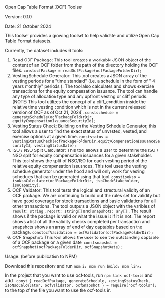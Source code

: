 Open Cap Table Format (OCF) Toolset

Version: 0.1.0

Date: 21 October 2024

This toolset provides a growing toolset to help validate and utilize Open Cap Table Format datasets.

Currently, the dataset includes 6 tools:

1. Read OCF Package: This tool creates a workable JSON object of the content of an OCF folder from the path of the directory holding the OCF files.
   `constocfPackage = readOcfPackage(ocfPackageFolderDir);`
2. Vesting Schedule Generator: This tool creates a JSON array of the vesting periods for a "time standard" (i.e. a schedule in the form of " 4 years monthly" periods ). The tool also calculates and shows exercise transactions for the equity compensation issuance. The tool can handle any type of allocation type and any upfront vesting or cliff periods. (NOTE: This tool utilizes the concept of a cliff_condition inside the relative time vesting condition which is not in the current released version of OCF as of Oct 21, 2024).
   `constschedule = generateSchedule(ocfPackageFolderDir, equityCompensationIssuanceSecurityId);`
3. Vesting Status Check: Building on the Vesting Schedule Generator, this tool allows a user to find the exact status of unvested, vested, and exercise options at a given time.
   `conststatus = vestingStatusCheck(ocfPackageFolderDir,equityCompensationIssuanceSecurityId, vestingStatusDate);`
4. ISO / NSO Split Calculator: This tool allows a user to determine the ISO / NSO split for equity compensation issuances for a given stakeholder. This tool shows the split of NSO/ISO for each vesting period of the relative equity compensation issuances. This tool uses the vesting schedule generator under the hood and will only work for vesting schedules that can be generated using that tool.
   `constisoNso = isoNsoCalculator(ocfPackageFolderDir, isoCheckStakeholder, isoCapacity);`
5. OCF Validator: This tool tests the logical and structural validity of an OCF package. We are continuing to build out the rules set for validity but have good coverage for stock transactions and basic validations for all other transactions. The tool outputs a JSON object with the varibles of `result: string` , `report: string[]` and `snapshots: any[]` . The result shows if the package is valid or what the issue is if it is not. The report shows a list of all the validity checks completed per transaction and snapshots shows an array of end of day captables based on the package.
   `constocfValidation = ocfValidator(ocfPackageFolderDir);`
6. OCF Snapshot: This tool allows the user to see the outstanding captable of a OCF package on a given date.
   `constsnapshot = ocfSnapshot(ocfPackageFolderDir, ocfSnapshotDate);`

Usage: (before publication to NPM)

Download this repository and run `npm i; npm run build; npm link;`

In the project that you want to use ocf-tools, run `npm link ocf-tools` and add
 ` const { readOcfPackage, generateSchedule, vestingStatusCheck, isoNsoCalculator, ocfValidator, ocfSnapshot } = require("ocf-tools");`
to the top of the file you want to use the ocf-tools in.
